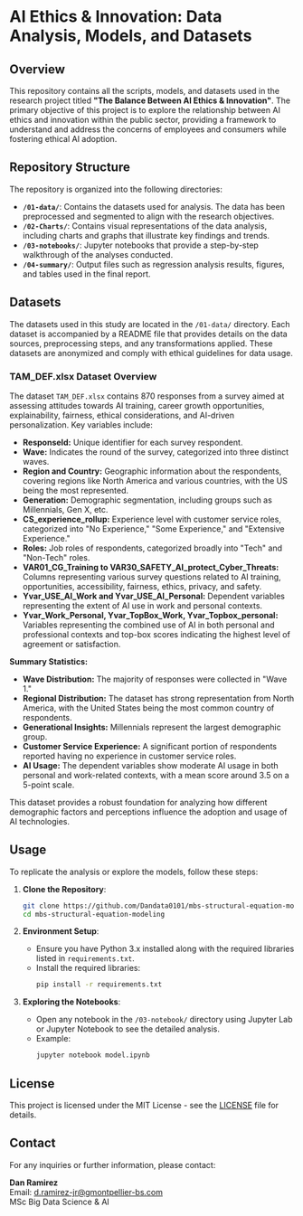 
# AI Ethics & Innovation: Data Analysis, Models, and Datasets

## Overview

This repository contains all the scripts, models, and datasets used in the research project titled **"The Balance Between AI Ethics & Innovation"**. The primary objective of this project is to explore the relationship between AI ethics and innovation within the public sector, providing a framework to understand and address the concerns of employees and consumers while fostering ethical AI adoption.

## Repository Structure

The repository is organized into the following directories:

- **`/01-data/`**: Contains the datasets used for analysis. The data has been preprocessed and segmented to align with the research objectives.
- **`/02-Charts/`**: Contains visual representations of the data analysis, including charts and graphs that illustrate key findings and trends.
- **`/03-notebooks/`**: Jupyter notebooks that provide a step-by-step walkthrough of the analyses conducted.
- **`/04-summary/`**: Output files such as regression analysis results, figures, and tables used in the final report.

## Datasets

The datasets used in this study are located in the `/01-data/` directory. Each dataset is accompanied by a README file that provides details on the data sources, preprocessing steps, and any transformations applied. These datasets are anonymized and comply with ethical guidelines for data usage.

### TAM_DEF.xlsx Dataset Overview

The dataset `TAM_DEF.xlsx` contains 870 responses from a survey aimed at assessing attitudes towards AI training, career growth opportunities, explainability, fairness, ethical considerations, and AI-driven personalization. Key variables include:

- **ResponseId:** Unique identifier for each survey respondent.
- **Wave:** Indicates the round of the survey, categorized into three distinct waves.
- **Region and Country:** Geographic information about the respondents, covering regions like North America and various countries, with the US being the most represented.
- **Generation:** Demographic segmentation, including groups such as Millennials, Gen X, etc.
- **CS_experience_rollup:** Experience level with customer service roles, categorized into "No Experience," "Some Experience," and "Extensive Experience."
- **Roles:** Job roles of respondents, categorized broadly into "Tech" and "Non-Tech" roles.
- **VAR01_CG_Training to VAR30_SAFETY_AI_protect_Cyber_Threats:** Columns representing various survey questions related to AI training, opportunities, accessibility, fairness, ethics, privacy, and safety.
- **Yvar_USE_AI_Work and Yvar_USE_AI_Personal:** Dependent variables representing the extent of AI use in work and personal contexts.
- **Yvar_Work_Personal, Yvar_TopBox_Work, Yvar_Topbox_personal:** Variables representing the combined use of AI in both personal and professional contexts and top-box scores indicating the highest level of agreement or satisfaction.

**Summary Statistics:**
- **Wave Distribution:** The majority of responses were collected in "Wave 1."
- **Regional Distribution:** The dataset has strong representation from North America, with the United States being the most common country of respondents.
- **Generational Insights:** Millennials represent the largest demographic group.
- **Customer Service Experience:** A significant portion of respondents reported having no experience in customer service roles.
- **AI Usage:** The dependent variables show moderate AI usage in both personal and work-related contexts, with a mean score around 3.5 on a 5-point scale.

This dataset provides a robust foundation for analyzing how different demographic factors and perceptions influence the adoption and usage of AI technologies.

## Usage

To replicate the analysis or explore the models, follow these steps:

1. **Clone the Repository**:
   ```bash
   git clone https://github.com/Dandata0101/mbs-structural-equation-modeling
   cd mbs-structural-equation-modeling
   ```

2. **Environment Setup**:
   - Ensure you have Python 3.x installed along with the required libraries listed in `requirements.txt`.
   - Install the required libraries:
     ```bash
     pip install -r requirements.txt
     ```

3. **Exploring the Notebooks**:
   - Open any notebook in the `/03-notebook/` directory using Jupyter Lab or Jupyter Notebook to see the detailed analysis.
   - Example:
     ```bash
     jupyter notebook model.ipynb
     ```

## License

This project is licensed under the MIT License - see the [LICENSE](LICENSE) file for details.

## Contact

For any inquiries or further information, please contact:

**Dan Ramirez**  
Email: [d.ramirez-jr@gmontpellier-bs.com](mailto:d.ramirez-jr@gmontpellier-bs.com)  
MSc Big Data Science & AI
